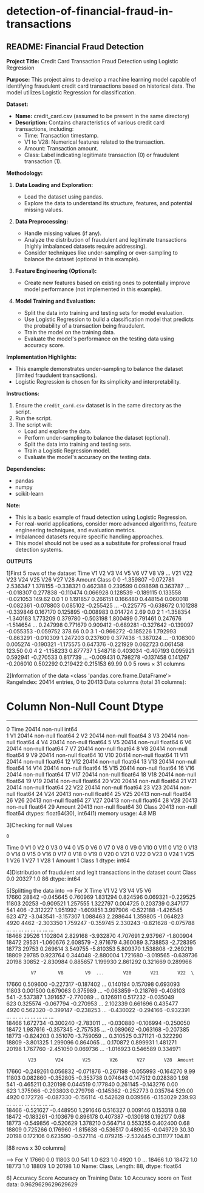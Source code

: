 # detection-of-financial-fraud-in-transactions

## **README: Financial Fraud Detection**

**Project Title:** Credit Card Transaction Fraud Detection using Logistic Regression

**Purpose:**
This project aims to develop a machine learning model capable of identifying fraudulent credit card transactions based on historical data. The model utilizes Logistic Regression for classification.

**Dataset:**
* **Name:** credit_card.csv (assumed to be present in the same directory)
* **Description:** Contains characteristics of various credit card transactions, including:
    - Time: Transaction timestamp.
    - V1 to V28: Numerical features related to the transaction.
    - Amount: Transaction amount.
    - Class: Label indicating legitimate transaction (0) or fraudulent transaction (1).

**Methodology:**

1. **Data Loading and Exploration:**
   - Load the dataset using pandas.
   - Explore the data to understand its structure, features, and potential missing values.

2. **Data Preprocessing:**
   - Handle missing values (if any).
   - Analyze the distribution of fraudulent and legitimate transactions (highly imbalanced datasets require addressing).
   - Consider techniques like under-sampling or over-sampling to balance the dataset (optional in this example).

3. **Feature Engineering (Optional):**
   - Create new features based on existing ones to potentially improve model performance (not implemented in this example).

4. **Model Training and Evaluation:**
   - Split the data into training and testing sets for model evaluation.
   - Use Logistic Regression to build a classification model that predicts the probability of a transaction being fraudulent.
   - Train the model on the training data.
   - Evaluate the model's performance on the testing data using accuracy score.

**Implementation Highlights:**

- This example demonstrates under-sampling to balance the dataset (limited fraudulent transactions).
- Logistic Regression is chosen for its simplicity and interpretability. 

**Instructions:**

1. Ensure the `credit_card.csv` dataset is in the same directory as the script.
2. Run the script.
3. The script will:
    - Load and explore the data.
    - Perform under-sampling to balance the dataset (optional).
    - Split the data into training and testing sets.
    - Train a Logistic Regression model.
    - Evaluate the model's accuracy on the testing data.

**Dependencies:**

* pandas
* numpy
* scikit-learn

**Note:**

- This is a basic example of fraud detection using Logistic Regression.
- For real-world applications, consider more advanced algorithms, feature engineering techniques, and evaluation metrics.
- Imbalanced datasets require specific handling approaches.
- This model should not be used as a substitute for professional fraud detection systems.

**OUTPUTS**

1]First 5 rows of the dataset
Time	V1	V2	V3	V4	V5	V6	V7	V8	V9	...	V21	V22	V23	V24	V25	V26	V27	V28	Amount	Class
0	0	-1.359807	-0.072781	2.536347	1.378155	-0.338321	0.462388	0.239599	0.098698	0.363787	...	-0.018307	0.277838	-0.110474	0.066928	0.128539	-0.189115	0.133558	-0.021053	149.62	0.0
1	0	1.191857	0.266151	0.166480	0.448154	0.060018	-0.082361	-0.078803	0.085102	-0.255425	...	-0.225775	-0.638672	0.101288	-0.339846	0.167170	0.125895	-0.008983	0.014724	2.69	0.0
2	1	-1.358354	-1.340163	1.773209	0.379780	-0.503198	1.800499	0.791461	0.247676	-1.514654	...	0.247998	0.771679	0.909412	-0.689281	-0.327642	-0.139097	-0.055353	-0.059752	378.66	0.0
3	1	-0.966272	-0.185226	1.792993	-0.863291	-0.010309	1.247203	0.237609	0.377436	-1.387024	...	-0.108300	0.005274	-0.190321	-1.175575	0.647376	-0.221929	0.062723	0.061458	123.50	0.0
4	2	-1.158233	0.877737	1.548718	0.403034	-0.407193	0.095921	0.592941	-0.270533	0.817739	...	-0.009431	0.798278	-0.137458	0.141267	-0.206010	0.502292	0.219422	0.215153	69.99	0.0
5 rows × 31 columns

2]Information of the data
<class 'pandas.core.frame.DataFrame'>
RangeIndex: 20414 entries, 0 to 20413
Data columns (total 31 columns):
 #   Column  Non-Null Count  Dtype  
---  ------  --------------  -----  
 0   Time    20414 non-null  int64  
 1   V1      20414 non-null  float64
 2   V2      20414 non-null  float64
 3   V3      20414 non-null  float64
 4   V4      20414 non-null  float64
 5   V5      20414 non-null  float64
 6   V6      20414 non-null  float64
 7   V7      20414 non-null  float64
 8   V8      20414 non-null  float64
 9   V9      20414 non-null  float64
 10  V10     20414 non-null  float64
 11  V11     20414 non-null  float64
 12  V12     20414 non-null  float64
 13  V13     20414 non-null  float64
 14  V14     20414 non-null  float64
 15  V15     20414 non-null  float64
 16  V16     20414 non-null  float64
 17  V17     20414 non-null  float64
 18  V18     20414 non-null  float64
 19  V19     20414 non-null  float64
 20  V20     20414 non-null  float64
 21  V21     20414 non-null  float64
 22  V22     20414 non-null  float64
 23  V23     20414 non-null  float64
 24  V24     20413 non-null  float64
 25  V25     20413 non-null  float64
 26  V26     20413 non-null  float64
 27  V27     20413 non-null  float64
 28  V28     20413 non-null  float64
 29  Amount  20413 non-null  float64
 30  Class   20413 non-null  float64
dtypes: float64(30), int64(1)
memory usage: 4.8 MB

3]Checking for null Values

	0
Time	0
V1	0
V2	0
V3	0
V4	0
V5	0
V6	0
V7	0
V8	0
V9	0
V10	0
V11	0
V12	0
V13	0
V14	0
V15	0
V16	0
V17	0
V18	0
V19	0
V20	0
V21	0
V22	0
V23	0
V24	1
V25	1
V26	1
V27	1
V28	1
Amount	1
Class	1
dtype: int64

4]Distribution of fraudulent and legit transactions in the dataset
count
Class	
0.0	20327
1.0	86
dtype: int64

5]Splitting the data into
--> For X
  Time        V1        V2        V3        V4        V5        V6  \
17660  28842 -0.045645  0.760969  1.831294  0.824596  0.069321 -0.229525   
11803  20253 -0.909521  1.257555  1.322797  0.004725  0.203739  0.347177   
541      406 -2.312227  1.951992 -1.609851  3.997906 -0.522188 -1.426545   
623      472 -3.043541 -3.157307  1.088463  2.288644  1.359805 -1.064823   
4920    4462 -2.303350  1.759247 -0.359745  2.330243 -0.821628 -0.075788   
...      ...       ...       ...       ...       ...       ...       ...   
18466  29526  1.102804  2.829168 -3.932870  4.707691  2.937967 -1.800904   
18472  29531 -1.060676  2.608579 -2.971679  4.360089  3.738853 -2.728395   
18773  29753  0.269614  3.549755 -5.810353  5.809370  1.538808 -2.269219   
18809  29785  0.923764  0.344048 -2.880004  1.721680 -3.019565 -0.639736   
20198  30852 -2.830984  0.885657  1.199930  2.861292  0.321669  0.289966   

             V7        V8        V9  ...       V20       V21       V22  \
17660  0.509600 -0.227317 -0.187402  ...  0.140194  0.157098  0.693093   
11803  0.001500  0.679063  0.375989  ... -0.063859 -0.218769 -0.408103   
541   -2.537387  1.391657 -2.770089  ...  0.126911  0.517232 -0.035049   
623    0.325574 -0.067794 -0.270953  ...  2.102339  0.661696  0.435477   
4920   0.562320 -0.399147 -0.238253  ... -0.430022 -0.294166 -0.932391   
...         ...       ...       ...  ...       ...       ...       ...   
18466  1.672734 -0.300240 -2.783011  ... -0.030880 -0.106994 -0.250050   
18472  1.987616 -0.357345 -2.757535  ... -0.089062 -0.063168 -0.207385   
18773 -0.824203  0.351070 -3.759059  ...  0.310525  0.371121 -0.322290   
18809 -3.801325  1.299096  0.864065  ...  0.170872  0.899931  1.481271   
20198  1.767760 -2.451050  0.069736  ... -1.016923  0.546589  0.334971   

            V23       V24       V25       V26       V27       V28  Amount  
17660 -0.249261  0.056832 -0.071876 -0.267198 -0.055993 -0.164270    9.99  
11803  0.082860 -0.352805 -0.353738  0.074643  0.147512  0.028380    1.98  
541   -0.465211  0.320198  0.044519  0.177840  0.261145 -0.143276    0.00  
623    1.375966 -0.293803  0.279798 -0.145362 -0.252773  0.035764  529.00  
4920   0.172726 -0.087330 -0.156114 -0.542628  0.039566 -0.153029  239.93  
...         ...       ...       ...       ...       ...       ...     ...  
18466 -0.521627 -0.448950  1.291646  0.516327  0.009146  0.153318    0.68  
18472 -0.183261 -0.103679  0.896178  0.407387 -0.130918  0.192177    0.68  
18773 -0.549856 -0.520629  1.378210  0.564714  0.553255  0.402400    0.68  
18809  0.725266  0.176960 -1.815638 -0.536517  0.489035 -0.049729   30.30  
20198  0.172106  0.623590 -0.527114 -0.079215 -2.532445  0.311177  104.81  

[88 rows x 30 columns]

--> For Y
17660    0.0
11803    0.0
541      1.0
623      1.0
4920     1.0
        ... 
18466    1.0
18472    1.0
18773    1.0
18809    1.0
20198    1.0
Name: Class, Length: 88, dtype: float64

6] Accuracy Score
Accuracy on Training Data: 1.0
Accuracy score on Test data: 0.9629629629629629
